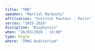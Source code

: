 ```yaml
---
title: "TBD"
speaker: "Martial Marbouty"
affiliation: "Institut Pasteur - Paris"
series: "2025-2026"
discipline: "Biophysics"
when: "26/03/2026 - 13:00"
type: bigre
where: "IMAG Auditorium"
---
```

